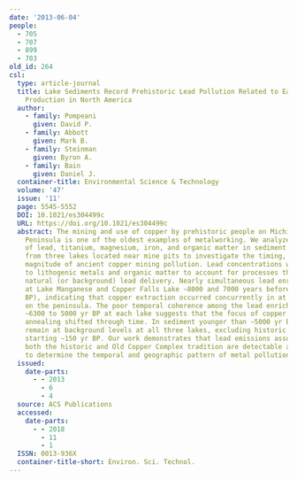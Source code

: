 ```yaml
---
date: '2013-06-04'
people:
  - 705
  - 707
  - 899
  - 703
old_id: 264
csl:
  type: article-journal
  title: Lake Sediments Record Prehistoric Lead Pollution Related to Early Copper
    Production in North America
  author:
    - family: Pompeani
      given: David P.
    - family: Abbott
      given: Mark B.
    - family: Steinman
      given: Byron A.
    - family: Bain
      given: Daniel J.
  container-title: Environmental Science & Technology
  volume: '47'
  issue: '11'
  page: 5545-5552
  DOI: 10.1021/es304499c
  URL: https://doi.org/10.1021/es304499c
  abstract: The mining and use of copper by prehistoric people on Michigan’s Keweenaw
    Peninsula is one of the oldest examples of metalworking. We analyzed the concentration
    of lead, titanium, magnesium, iron, and organic matter in sediment cores recovered
    from three lakes located near mine pits to investigate the timing, location, and
    magnitude of ancient copper mining pollution. Lead concentrations were normalized
    to lithogenic metals and organic matter to account for processes that can influence
    natural (or background) lead delivery. Nearly simultaneous lead enrichments occurred
    at Lake Manganese and Copper Falls Lake ∼8000 and 7000 years before present (yr
    BP), indicating that copper extraction occurred concurrently in at least two locations
    on the peninsula. The poor temporal coherence among the lead enrichments from
    ∼6300 to 5000 yr BP at each lake suggests that the focus of copper mining and
    annealing shifted through time. In sediment younger than ∼5000 yr BP, lead concentrations
    remain at background levels at all three lakes, excluding historic lead increases
    starting ∼150 yr BP. Our work demonstrates that lead emissions associated with
    both the historic and Old Copper Complex tradition are detectable and can be used
    to determine the temporal and geographic pattern of metal pollution.
  issued:
    date-parts:
      - - 2013
        - 6
        - 4
  source: ACS Publications
  accessed:
    date-parts:
      - - 2018
        - 11
        - 1
  ISSN: 0013-936X
  container-title-short: Environ. Sci. Technol.
---
```


